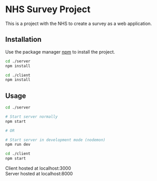 # NHS Survey Project

This is a project with the NHS to create a survey as a web application.

## Installation

Use the package manager [npm](https://www.npmjs.com/get-npm) to install the project.

```bash
cd ./server
npm install
```

```bash
cd ./client
npm install
```

## Usage

```bash
cd ./server

# Start server normally
npm start

# OR

# Start server in development mode (nodemon)
npm run dev
```

```bash
cd ./client
npm start
```

Client hosted at localhost:3000  
Server hosted at localhost:8000
